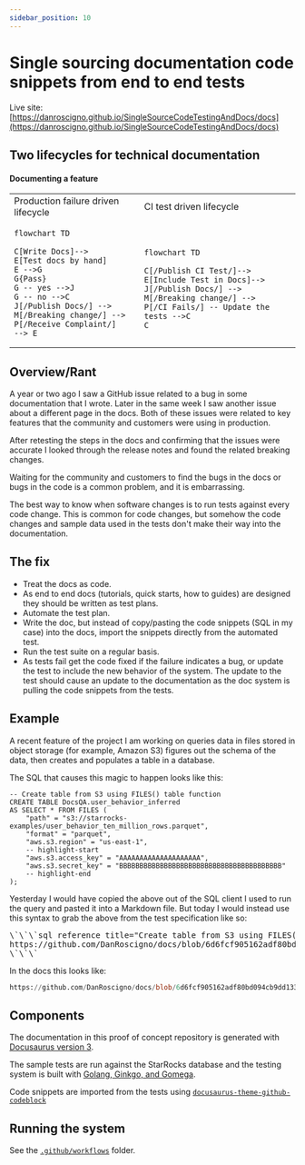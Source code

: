 ```yaml
---
sidebar_position: 10
---
```


# Single sourcing documentation code snippets from end to end tests

Live site: [https://danroscigno.github.io/SingleSourceCodeTestingAndDocs/docs](https://danroscigno.github.io/SingleSourceCodeTestingAndDocs/docs)

## Two lifecycles for technical documentation

#### Documenting a feature

<table>
<tr>
<td> Production failure driven lifecycle </td> <td> CI test driven lifecycle </td>
</tr>
<tr>
<td>

```mermaid
flowchart TD

C[Write Docs]--> 
E[Test docs by hand]
E -->G
G{Pass}
G -- yes -->J
G -- no -->C
J[/Publish Docs/] -->
M[/Breaking change/] -->
P[/Receive Complaint/] 
--> E
```

</td>
<td><br/>

```mermaid
flowchart TD

C[/Publish CI Test/]--> 
E[Include Test in Docs]--> 
J[/Publish Docs/] -->
M[/Breaking change/] -->
P[/CI Fails/] -- Update the tests -->C
C
```

</td>
</tr>
</table>

## Overview/Rant

A year or two ago I saw a GitHub issue related to a bug in some documentation
that I wrote. Later in the same week I saw another issue about a different page
in the docs. Both of these issues were related to key features that the 
community and customers were using in production.

After retesting the steps in the docs and confirming that the issues were
accurate I looked through the release notes and found the related breaking
changes.

Waiting for the community and customers to find the bugs in the docs or bugs in
the code is a common problem, and it is embarrassing.

The best way to know when software changes is to run tests against every code
change. This is common for code changes, but somehow the code changes and sample
data used in the tests don't make their way into the documentation.

## The fix

- Treat the docs as code.
- As end to end docs (tutorials, quick starts, how to guides) are designed they
should be written as test plans.
- Automate the test plan.
- Write the doc, but instead of copy/pasting the code snippets (SQL in my case)
into the docs, import the snippets directly from the automated test.
- Run the test suite on a regular basis.
- As tests fail get the code fixed if the failure indicates a bug, or update the
test to include the new behavior of the system. The update to the test should cause
an update to the documentation as the doc system is pulling the code snippets
from the tests.

## Example

A recent feature of the project I am working on queries data in files stored
in object storage (for example, Amazon S3) figures out the schema of the data, then
creates and populates a table in a database.

The SQL that causes this magic to happen looks like this:

```plaintext
-- Create table from S3 using FILES() table function
CREATE TABLE DocsQA.user_behavior_inferred
AS SELECT * FROM FILES (
	"path" = "s3://starrocks-examples/user_behavior_ten_million_rows.parquet",
	"format" = "parquet",
	"aws.s3.region" = "us-east-1",
	-- highlight-start
	"aws.s3.access_key" = "AAAAAAAAAAAAAAAAAAAA",
	"aws.s3.secret_key" = "BBBBBBBBBBBBBBBBBBBBBBBBBBBBBBBBBBBBBBBB"
	-- highlight-end
);
```

Yesterday I would have copied the above out of the SQL client I used to run
the query and pasted it into a Markdown file. But today I would instead use
this syntax to grab the above from the test specification like so:

<pre>
\`\`\`sql reference title="Create table from S3 using FILES() table function"
https://github.com/DanRoscigno/docs/blob/6d6fcf905162adf80bd094cb9dd133a5c557bdd3/SQL/files_table_fxn.sql#L1-L11
\`\`\`
</pre>

In the docs this looks like:

```sql reference title="Create table from S3 using FILES() table function"
https://github.com/DanRoscigno/docs/blob/6d6fcf905162adf80bd094cb9dd133a5c557bdd3/SQL/files_table_fxn.sql#L1-L11
```

## Components

The documentation in this proof of concept repository is generated with 
[Docusaurus version 3](https://docusaurus.io/).

The sample tests are run against the StarRocks database and the testing system
is built with [Golang, Ginkgo, and Gomega](https://onsi.github.io/ginkgo/).

Code snippets are imported from the tests using [`docusaurus-theme-github-codeblock`](https://github.com/christian-bromann/docusaurus-theme-github-codeblock/blob/main/README.md)

## Running the system

See the [`.github/workflows`](https://github.com/DanRoscigno/SingleSourceCodeTestingAndDocs/tree/main/.github/workflows) folder.
